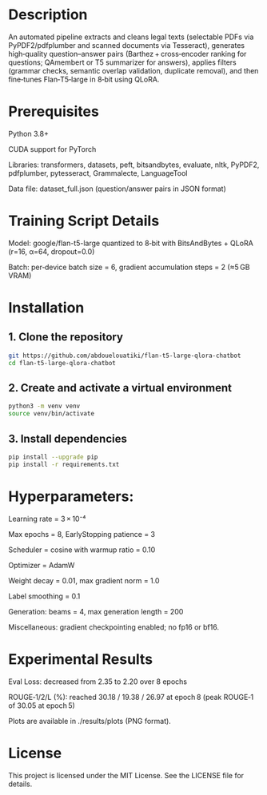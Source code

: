 # Description
An automated pipeline extracts and cleans legal texts (selectable PDFs via PyPDF2/pdfplumber and scanned documents via Tesseract), generates high‑quality question–answer pairs (Barthez + cross‑encoder ranking for questions; QAmembert or T5 summarizer for answers), applies filters (grammar checks, semantic overlap validation, duplicate removal), and then fine‑tunes Flan‑T5‑large in 8‑bit using QLoRA.

# Prerequisites
Python 3.8+

CUDA support for PyTorch

Libraries: transformers, datasets, peft, bitsandbytes, evaluate, nltk, PyPDF2, pdfplumber, pytesseract, Grammalecte, LanguageTool

Data file: dataset_full.json (question/answer pairs in JSON format)


# Training Script Details
Model: google/flan-t5-large quantized to 8‑bit with BitsAndBytes + QLoRA (r=16, α=64, dropout=0.0)

Batch: per‑device batch size = 6, gradient accumulation steps = 2 (≈5 GB VRAM)

# Installation
## 1. Clone the repository

```bash
git https://github.com/abdouelouatiki/flan-t5-large-qlora-chatbot
cd flan-t5-large-qlora-chatbot
```

## 2. Create and activate a virtual environment

```bash
python3 -m venv venv
source venv/bin/activate
```

## 3. Install dependencies

```bash
pip install --upgrade pip
pip install -r requirements.txt
```

# Hyperparameters:

Learning rate = 3 × 10⁻⁴

Max epochs = 8, EarlyStopping patience = 3

Scheduler = cosine with warmup ratio = 0.10

Optimizer = AdamW

Weight decay = 0.01, max gradient norm = 1.0

Label smoothing = 0.1

Generation: beams = 4, max generation length = 200

Miscellaneous: gradient checkpointing enabled; no fp16 or bf16.

# Experimental Results
Eval Loss: decreased from 2.35 to 2.20 over 8 epochs

ROUGE‑1/2/L (%): reached 30.18 / 19.38 / 26.97 at epoch 8 (peak ROUGE‑1 of 30.05 at epoch 5)

Plots are available in ./results/plots (PNG format).

# License
This project is licensed under the MIT License. See the LICENSE file for details.

